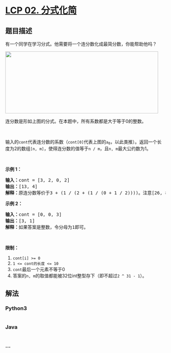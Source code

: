 # [LCP 02. 分式化简](https://leetcode-cn.com/problems/deep-dark-fraction)

## 题目描述

<!-- 这里写题目描述 -->

<p>有一个同学在学习分式。他需要将一个连分数化成最简分数，你能帮助他吗？</p>

<p><img alt="" src="https://cdn.jsdelivr.net/gh/doocs/leetcode@main/lcp/LCP%2002.%20分式化简/images/fraction_example_1.jpg" style="height: 195px; width: 480px;" /></p>

<p>连分数是形如上图的分式。在本题中，所有系数都是大于等于0的整数。</p>

<p> </p>

<p>输入的<code>cont</code>代表连分数的系数（<code>cont[0]</code>代表上图的<code>a<sub>0</sub></code>，以此类推）。返回一个长度为2的数组<code>[n, m]</code>，使得连分数的值等于<code>n / m</code>，且<code>n, m</code>最大公约数为1。</p>

<p> </p>

<p><strong>示例 1：</strong></p>

<pre>
<strong>输入：</strong>cont = [3, 2, 0, 2]
<strong>输出：</strong>[13, 4]
<strong>解释：</strong>原连分数等价于3 + (1 / (2 + (1 / (0 + 1 / 2))))。注意[26, 8], [-13, -4]都不是正确答案。</pre>

<p><strong>示例 2：</strong></p>

<pre>
<strong>输入：</strong>cont = [0, 0, 3]
<strong>输出：</strong>[3, 1]
<strong>解释：</strong>如果答案是整数，令分母为1即可。</pre>

<p> </p>

<p><strong>限制：</strong></p>

<ol>
	<li><code>cont[i] >= 0</code></li>
	<li><code>1 <= cont的长度 <= 10</code></li>
	<li><code>cont</code>最后一个元素不等于0</li>
	<li>答案的<code>n, m</code>的取值都能被32位int整型存下（即不超过<code>2 ^ 31 - 1</code>）。</li>
</ol>


## 解法

<!-- 这里可写通用的实现逻辑 -->

<!-- tabs:start -->

### **Python3**

<!-- 这里可写当前语言的特殊实现逻辑 -->

```python

```

### **Java**

<!-- 这里可写当前语言的特殊实现逻辑 -->

```java

```

### **...**

```

```

<!-- tabs:end -->
